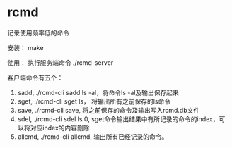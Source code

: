 # rcmd
记录使用频率低的命令

安装： make

使用： 执行服务端命令 ./rcmd-server

客户端命令有五个：

1. sadd, ./rcmd-cli sadd ls -al，将命令ls -al及输出保存起来
2. sget, ./rcmd-cli sget ls， 将输出所有之前保存的ls命令
3. save, ./rcmd-cli save, 将之前保存的命令及输出写入rcmd.db文件
4. sdel, ./rcmd-cli sdel ls 0, sget命令输出结果中有所记录的命令的index，可以将对应index的内容删除
5. allcmd, ./rcmd-cli allcmd, 输出所有已经记录的命令。
